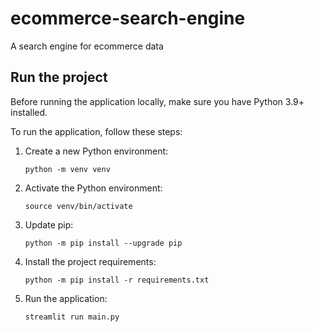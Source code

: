 # ecommerce-search-engine
A search engine for ecommerce data

## Run the project
Before running the application locally, make sure you have Python 3.9+ installed.

To run the application, follow these steps:

1. Create a new Python environment:

   ```
   python -m venv venv
   ```

1. Activate the Python environment:

   ```
   source venv/bin/activate
   ```

1. Update pip:

   ```
   python -m pip install --upgrade pip
   ```

1. Install the project requirements:

   ```
   python -m pip install -r requirements.txt

1. Run the application: 

   ```
   streamlit run main.py
   ```
